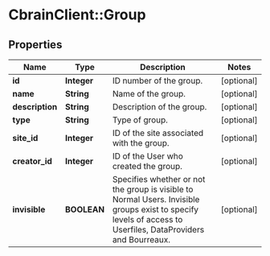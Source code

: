 # CbrainClient::Group

## Properties
Name | Type | Description | Notes
------------ | ------------- | ------------- | -------------
**id** | **Integer** | ID number of the group. | [optional] 
**name** | **String** | Name of the group. | [optional] 
**description** | **String** | Description of the group. | [optional] 
**type** | **String** | Type of group. | [optional] 
**site_id** | **Integer** | ID of the site associated with the group. | [optional] 
**creator_id** | **Integer** | ID of the User who created the group.  | [optional] 
**invisible** | **BOOLEAN** | Specifies whether or not the group is visible to Normal Users. Invisible groups exist to specify levels of access to Userfiles, DataProviders and Bourreaux.  | [optional] 



